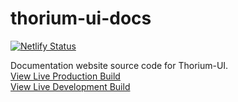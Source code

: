# thorium-ui-docs
[![Netlify Status](https://api.netlify.com/api/v1/badges/1d812c81-f0fb-4f75-8102-5e10676729c7/deploy-status)](https://app.netlify.com/sites/thorium-ui/deploys)

Documentation website source code for Thorium-UI.  
[View Live Production Build](https://thorium-ui.jpuls.dev)  
[View Live Development Build](https://thorium-ui-docs-dev-branch.netlify.app)  
